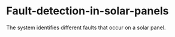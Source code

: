 # Fault-detection-in-solar-panels
The system identifies different faults that occur on a solar panel.
